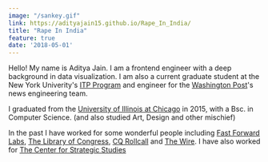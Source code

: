 ```yaml
---
image: "/sankey.gif"
link: https://adityajain15.github.io/Rape_In_India/
title: "Rape In India"
feature: true
date: '2018-05-01'
---
```

Hello! My name is Aditya Jain. I am a frontend engineer with a deep background in data visualization. I am also a current graduate student at the New York Univerity's [ITP Program](https://itp.nyu.edu/) and engineer for the [Washington Post](https://www.washingtonpost.com/)'s news engineering team.

I graduated from the [University of Illinois at Chicago](https://www.uic.edu/) in 2015, with a Bsc. in Computer Science. (and also studied Art, Design and other mischief)

In the past I have worked for some wonderful people including [Fast Forward Labs](https://www.cloudera.com/products/fast-forward-labs-research.html), [The Library of Congress](https://labs.loc.gov/), [CQ Rollcall](https://cqrollcall.com/) and [The Wire](http://thewire.in/). I have also worked for [The Center for Strategic Studies](https://www.nytimes.com/2020/09/03/opinion/nixon-racism-india.html)